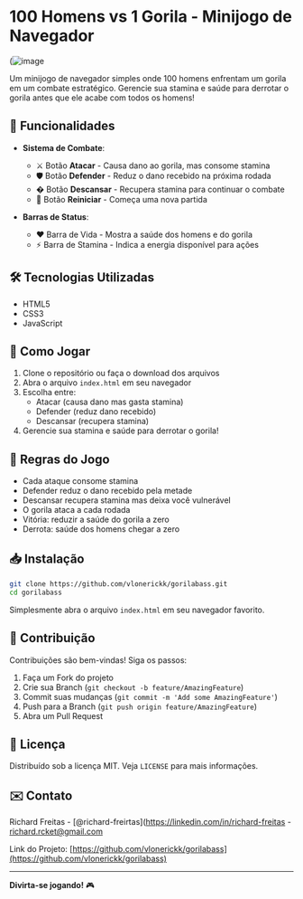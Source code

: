 # 100 Homens vs 1 Gorila - Minijogo de Navegador

(![image](https://github.com/user-attachments/assets/e5c3a5ac-8151-42cb-8581-acc9beb58edb)

Um minijogo de navegador simples onde 100 homens enfrentam um gorila em um combate estratégico. Gerencie sua stamina e saúde para derrotar o gorila antes que ele acabe com todos os homens!

## 🎯 Funcionalidades

- **Sistema de Combate**:
  - ⚔️ Botão **Atacar** - Causa dano ao gorila, mas consome stamina
  - 🛡️ Botão **Defender** - Reduz o dano recebido na próxima rodada
  - � Botão **Descansar** - Recupera stamina para continuar o combate
  - 🔄 Botão **Reiniciar** - Começa uma nova partida

- **Barras de Status**:
  - ❤️ Barra de Vida - Mostra a saúde dos homens e do gorila
  - ⚡ Barra de Stamina - Indica a energia disponível para ações

## 🛠️ Tecnologias Utilizadas

- HTML5
- CSS3
- JavaScript 

## 🚀 Como Jogar

1. Clone o repositório ou faça o download dos arquivos
2. Abra o arquivo `index.html` em seu navegador
3. Escolha entre:
   - Atacar (causa dano mas gasta stamina)
   - Defender (reduz dano recebido)
   - Descansar (recupera stamina)
4. Gerencie sua stamina e saúde para derrotar o gorila!

## 📌 Regras do Jogo

- Cada ataque consome stamina
- Defender reduz o dano recebido pela metade
- Descansar recupera stamina mas deixa você vulnerável
- O gorila ataca a cada rodada
- Vitória: reduzir a saúde do gorila a zero
- Derrota: saúde dos homens chegar a zero

## 📥 Instalação

```bash
git clone https://github.com/vlonerickk/gorilabass.git
cd gorilabass
```

Simplesmente abra o arquivo `index.html` em seu navegador favorito.

## 🤝 Contribuição

Contribuições são bem-vindas! Siga os passos:

1. Faça um Fork do projeto
2. Crie sua Branch (`git checkout -b feature/AmazingFeature`)
3. Commit suas mudanças (`git commit -m 'Add some AmazingFeature'`)
4. Push para a Branch (`git push origin feature/AmazingFeature`)
5. Abra um Pull Request

## 📄 Licença

Distribuído sob a licença MIT. Veja `LICENSE` para mais informações.

## ✉️ Contato

Richard Freitas - [@richard-freirtas](https://linkedin.com/in/richard-freitas - richard.rcket@gmail.com

Link do Projeto: [https://github.com/vlonerickk/gorilabass](https://github.com/vlonerickk/gorilabass)

---

**Divirta-se jogando!** 🎮
